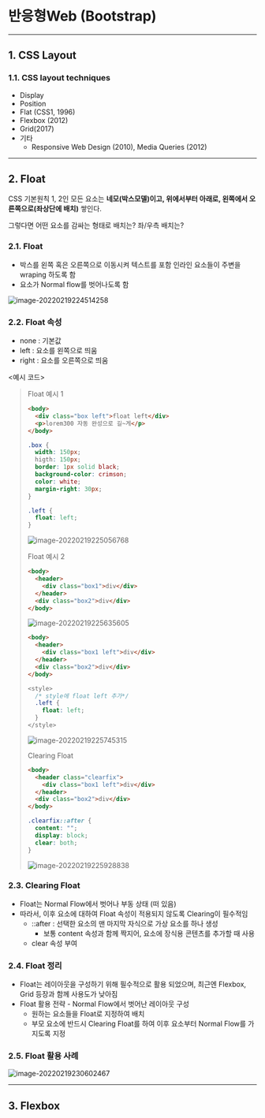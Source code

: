 # 반응형Web (Bootstrap)

<hr>

## 1. CSS Layout

### 1.1. CSS layout techniques

* Display
* Position
* Flat (CSS1, 1996)
* Flexbox (2012)
* Grid(2017)
* 기타
  * Responsive Web Design (2010), Media Queries (2012)

<hr>

## 2. Float

CSS 기본원칙 1, 2인 모든 요소는 **네모(박스모델)**이고, 위에서부터 아래로, 왼쪽에서 오른쪽으로**(좌상단에 배치)** 쌓인다.

그렇다면 어떤 요소를 감싸는 형태로 배치는? 좌/우측 배치는?

### 2.1. Float

* 박스를 왼쪽 혹은 오른쪽으로 이동시켜 텍스트를 포함 인라인 요소들이 주변을 wraping 하도록 함
* 요소가 Normal flow를 벗어나도록 함

![image-20220219224514258](Bootstrap.assets/image-20220219224514258.png)

### 2.2. Float 속성

* none : 기본값
* left : 요소를 왼쪽으로 띄움
* right : 요소를 오른쪽으로 띄움

<예시 코드>

> Float 예시 1
>
> ```html
> <body>
>   <div class="box left">float left</div>
>   <p>lorem300 자동 완성으로 길~게</p>
> </body>
> ```
>
> ```CSS
> .box {
>   width: 150px;
>   higth: 150px;
>   border: 1px solid black;
>   background-color: crimson;
>   color: white;
>   margin-right: 30px;
> }
> 
> .left {
>   float: left;
> }
> ```
>
> ![image-20220219225056768](Bootstrap.assets/image-20220219225056768.png)
>
> Float 예시 2
>
> ```HTML
> <body>
>   <header>
>     <div class="box1">div</div>
>   </header>
>   <div class="box2">div</div>
> </body>
> ```
>
> ![image-20220219225635605](Bootstrap.assets/image-20220219225635605.png)
>
> ```HTML
> <body>
>   <header>
>     <div class="box1 left">div</div>
>   </header>
>   <div class="box2">div</div>
> </body>
> ```
>
> ```CSS
> <style>
>   /* style에 float left 추가*/
>   .left {
>     float: left;
>   }
> </style>
> ```
>
> ![image-20220219225745315](Bootstrap.assets/image-20220219225745315.png)
>
> Clearing Float
>
> ```HTML
> <body>
>   <header class="clearfix">
>     <div class="box1 left">div</div>
>   </header>
>   <div class="box2">div</div>
> </body>
> ```
>
> ```CSS
> .clearfix::after {
>   content: "";
>   display: block;
>   clear: both;
> }
> ```
>
> ![image-20220219225928838](Bootstrap.assets/image-20220219225928838.png)

### 2.3. Clearing Float

* Float는 Normal Flow에서 벗어나 부동 상태 (떠 있음)
* 따라서, 이후 요소에 대하여 Float 속성이 적용되지 않도록 Clearing이 필수적임
  * ::after : 선택한 요소의 맨 마지막 자식으로 가상 요소를 하나 생성
    * 보통 content 속성과 함께 짝지어, 요소에 장식용 콘텐츠를 추가할 때 사용
  * clear 속성 부여

### 2.4. Float 정리

* Float는 레이아웃을 구성하기 위해 필수적으로 활용 되었으며, 최근엔 Flexbox, Grid 등장과 함께 사용도가 낮아짐
* Float 활용 전략 - Normal Flow에서 벗어난 레이아웃 구성
  * 원하는 요소들을 Float로 지정하여 배치
  * 부모 요소에 반드시 Clearing Float를 하여 이후 요소부터 Normal Flow를 가지도록 지정

### 2.5. Float 활용 사례

![image-20220219230602467](Bootstrap.assets/image-20220219230602467.png)

<hr>

## 3. Flexbox



